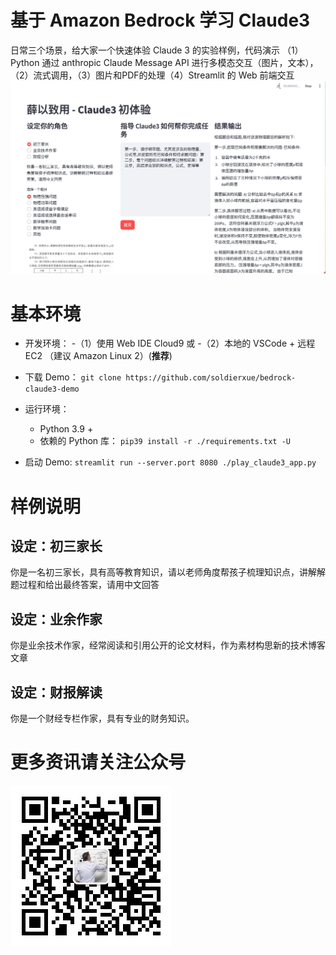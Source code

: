 # 基于 Amazon Bedrock 学习 Claude3

日常三个场景，给大家一个快速体验 Claude 3 的实验样例，代码演示 （1）Python 通过 anthropic Claude Message API 进行多模态交互（图片，文本），（2）流式调用，（3）图片和PDF的处理（4）Streamlit 的 Web 前端交互
![Demo Homepage](/images/demo_home.png)

# 基本环境

* 开发环境：
    -（1）使用 Web IDE Cloud9 或
    -（2）本地的 VSCode + 远程 EC2 （建议 Amazon Linux 2）(**推荐**)

* 下载 Demo：
  `git clone https://github.com/soldierxue/bedrock-claude3-demo`
* 运行环境：
    * Python 3.9 + 
    * 依赖的 Python 库：
    `pip39 install -r ./requirements.txt -U`

* 启动 Demo:
  `streamlit run --server.port 8080 ./play_claude3_app.py`

# 样例说明

## 设定：初三家长

你是一名初三家长，具有高等教育知识，请以老师角度帮孩子梳理知识点，讲解解题过程和给出最终答案，请用中文回答

## 设定：业余作家

你是业余技术作家，经常阅读和引用公开的论文材料，作为素材构思新的技术博客文章

## 设定：财报解读

你是一个财经专栏作家，具有专业的财务知识。

# 更多资讯请关注公众号

![WeChat QCode](https://github.com/soldierxue/bedrock-claude3-demo/blob/main/images/qrcode_wechat.jpg)
